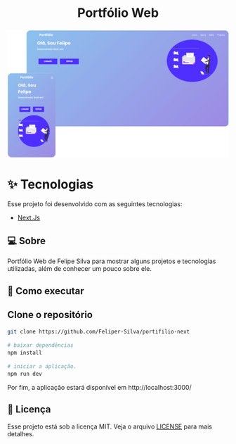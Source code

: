 <h1 align="center">Portfólio Web</h1>
<h3 align="center">
  <img src="./src/assets/images/preview.svg">
</h3>

# :sparkles: Tecnologias

Esse projeto foi desenvolvido com as seguintes tecnologias:

- [Next.Js](https://nextjs.org)
## 💻 Sobre
Portfólio Web de Felipe Silva para mostrar alguns projetos e tecnologias utilizadas, além de conhecer um pouco sobre ele.
## :rocket: Como executar

## Clone o repositório

```sh
git clone https://github.com/Feliper-Silva/portifilio-next
```

```sh
# baixar dependências
npm install
```

```sh
# iniciar a aplicação.
npm run dev
```

Por fim, a aplicação estará disponível em http://localhost:3000/

## :page_facing_up: Licença

Esse projeto está sob a licença MIT. Veja o arquivo [LICENSE](LICENSE.md) para mais detalhes.
